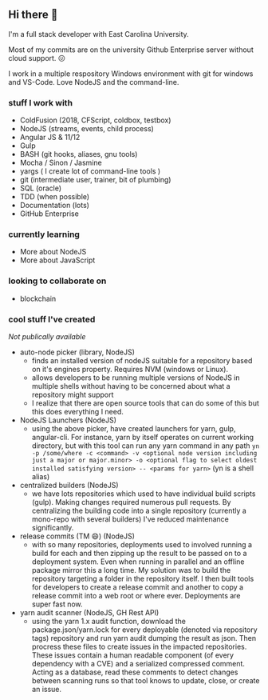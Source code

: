 ## Hi there 👋

I'm a full stack developer with East Carolina University.

Most of my commits are on the university Github Enterprise server without cloud support. :confounded: 

I work in a multiple respository Windows environment with git for windows and VS-Code. Love NodeJS and the command-line.

### stuff I work with
  
  -  ColdFusion (2018, CFScript, coldbox, testbox)
  -  NodeJS (streams, events, child process)
  -  Angular JS & 11/12
  -  Gulp
  -  BASH (git hooks, aliases, gnu tools)
  -  Mocha / Sinon / Jasmine
  -  yargs ( I create lot of command-line tools )
  -  git (intermediate user, trainer, bit of plumbing)
  -  SQL (oracle)
  -  TDD (when possible)
  -  Documentation (lots)
  -  GitHub Enterprise


### currently learning

   - More about NodeJS
   - More about JavaScript


### looking to collaborate on

  - blockchain   


### cool stuff I've created

_Not publically available_

- auto-node picker (library, NodeJS)
  - finds an installed version of nodeJS suitable for a repository based on it's engines property. Requires NVM (windows or Linux).
  - allows developers to be running multiple versions of NodeJS in multiple shells without having to be concerned about what a repository might support
  - I realize that there are open source tools that can do some of this but this does everything I need.
- NodeJS Launchers (NodeJS)
  - using the above picker, have created launchers for yarn, gulp, angular-cli. For instance, yarn by itself operates on current working directory, but with this tool can run any yarn command in any path `yn -p /some/where -c <command> -v <optional node version including just a major or major.minor> -o <optional flag to select oldest installed satisfying version> -- <params for yarn>` (yn is a shell alias)
- centralized builders (NodeJS)
  - we have lots repositories which used to have individual build scripts (gulp). Making changes required numerous pull requests. By centralizing the building code into a single repository (currently a mono-repo with several builders) I've reduced maintenance significantly.
- release commits (TM 😄) (NodeJS)
  - with so many repositories, deployments used to involved running a build for each and then zipping up the result to be passed on to a deployment system. Even when running in parallel and an offline package mirror this a long time. My solution was to build the repository targeting a folder in the repository itself. I then built tools for developers to create a release commit and another to copy a release commit into a web root or where ever. Deployments are super fast now.
- yarn audit scanner (NodeJS, GH Rest API)
  - using the yarn 1.x audit function, download the package.json/yarn.lock for every deployable (denoted via repository tags) repository and run yarn audit dumping the result as json. Then procress these files to create issues in the impacted repositories. These issues contain a human readable component (of every dependency with a CVE) and a serialized compressed comment. Acting as a database, read these comments to detect changes between scanning runs so that tool knows to update, close, or create an issue.
